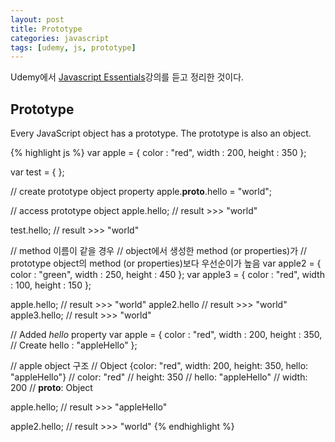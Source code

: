 ```yaml
---
layout: post
title: Prototype
categories: javascript
tags: [udemy, js, prototype]
---
```

<div class="message">Udemy에서 <a href="https://www.udemy.com/javascript-essentials/">Javascript Essentials</a>강의를 듣고 정리한 것이다.</div>

## Prototype
Every JavaScript object has a prototype. The prototype is also an object.

{% highlight js %}
var apple = { 
	color : "red", 
	width : 200, 
	height : 350
};

var test = {
};

// create prototype object property
apple.__proto__.hello = "world";

// access prototype object
apple.hello;
// result >>> "world"

test.hello;
// result >>> "world"


// method 이름이 같을 경우
// object에서 생성한 method (or properties)가 
// prototype object의 method (or properties)보다 우선순이가 높음
var apple2 = { 
	color : "green", 
	width : 250,
	height : 450
};
var apple3 = { 
	color : "red", 
	width : 100, 
	height : 150
};

apple.hello;
// result >>> "world"
apple2.hello
// result >>> "world"
apple3.hello;
// result >>> "world"

// Added _hello_ property 
var apple = { 
	color : "red", 
	width : 200, 
	height : 350, 
	// Create
	hello : "appleHello"
};

// apple object 구조
// Object {color: "red", width: 200, height: 350, hello: "appleHello"}
// 	color: "red"
// 	height: 350
// 	hello: "appleHello"
// 	width: 200
// 	__proto__: Object


apple.hello;
// result >>> "appleHello"

apple2.hello;
// result >>> "world"
{% endhighlight %}
